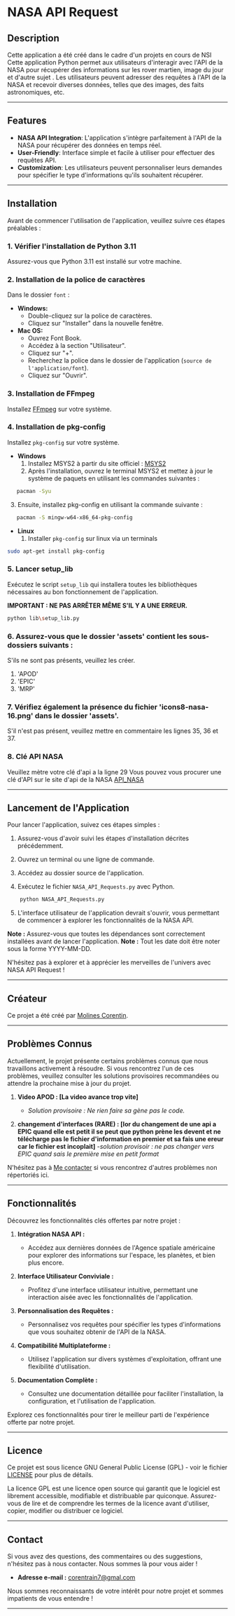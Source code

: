 # NASA API Request

## Description
Cette application a été créé dans le cadre d'un projets en cours de NSI
Cette application Python permet aux utilisateurs d'interagir avec l'API de la NASA pour récupérer des informations sur les rover martien, image du jour et d'autre sujet . Les utilisateurs peuvent adresser des requêtes à l'API de la NASA et recevoir diverses données, telles que des images, des faits astronomiques, etc.

---

## Features

- **NASA API Integration**: L'application s'intègre parfaitement à l'API de la NASA pour récupérer des données en temps réel.
- **User-Friendly**: Interface simple et facile à utiliser pour effectuer des requêtes API.
- **Customization**: Les utilisateurs peuvent personnaliser leurs demandes pour spécifier le type d'informations qu'ils souhaitent récupérer.

---

## Installation

Avant de commencer l'utilisation de l'application, veuillez suivre ces étapes préalables :

### 1. Vérifier l'installation de Python 3.11

Assurez-vous que Python 3.11 est installé sur votre machine.

### 2. Installation de la police de caractères

Dans le dossier `font` :
- **Windows:**
    - Double-cliquez sur la police de caractères.
    - Cliquez sur "Installer" dans la nouvelle fenêtre.
- **Mac OS:**
    - Ouvrez Font Book.
    - Accédez à la section "Utilisateur".
    - Cliquez sur "+".
    - Recherchez la police dans le dossier de l'application (`source de l'application/font`).
    - Cliquez sur "Ouvrir".

### 3. Installation de FFmpeg

Installez [FFmpeg](https://ffmpeg.org/download.html) sur votre système.

### 4. Installation de pkg-config

Installez `pkg-config` sur votre système.
- **Windows**
   1. Installez MSYS2 à partir du site officiel : [MSYS2](https://www.msys2.org/)
   2. Après l'installation, ouvrez le terminal MSYS2 et mettez à jour le système de paquets en utilisant les commandes suivantes :

```bash
   pacman -Syu
```

   3. Ensuite, installez pkg-config en utilisant la commande suivante :

```bash
   pacman -S mingw-w64-x86_64-pkg-config
```

- **Linux**
   1. Installer `pkg-config` sur linux via un terminals
```bash
sudo apt-get install pkg-config
```

### 5. Lancer setup_lib

Exécutez le script `setup_lib` qui installera toutes les bibliothèques nécessaires au bon fonctionnement de l'application. 

**IMPORTANT : NE PAS ARRÊTER MÊME S'IL Y A UNE ERREUR.**

```bash
python lib\setup_lib.py
```

### 6. Assurez-vous que le dossier 'assets' contient les sous-dossiers suivants :

S'ils ne sont pas présents, veuillez les créer.

1. 'APOD'
2. 'EPIC'
3. 'MRP'

### 7. Vérifiez également la présence du fichier 'icons8-nasa-16.png' dans le dossier 'assets'.

S'il n'est pas présent, veuillez mettre en commentaire les lignes 35, 36 et 37.

### 8. Clé API NASA

Veuillez mètre votre clé d'api a la ligne 29
Vous pouvez vous procurer une clé d'API sur le site d'api de la NASA [API_NASA](https://api.nasa.gov/)

---

## Lancement de l'Application

Pour lancer l'application, suivez ces étapes simples :

1. Assurez-vous d'avoir suivi les étapes d'installation décrites précédemment.

2. Ouvrez un terminal ou une ligne de commande.

3. Accédez au dossier source de l'application.

4. Exécutez le fichier `NASA_API_Requests.py` avec Python.

```bash
    python NASA_API_Requests.py
```

5. L'interface utilisateur de l'application devrait s'ouvrir, vous permettant de commencer à explorer les fonctionnalités de la NASA API.

**Note :** Assurez-vous que toutes les dépendances sont correctement installées avant de lancer l'application.
**Note :** Tout les date doit être noter sous la forme YYYY-MM-DD.

N'hésitez pas à explorer et à apprécier les merveilles de l'univers avec NASA API Request !

---

## Créateur

Ce projet a été créé par [Molines Corentin]().

---

## Problèmes Connus

Actuellement, le projet présente certains problèmes connus que nous travaillons activement à résoudre. Si vous rencontrez l'un de ces problèmes, veuillez consulter les solutions provisoires recommandées ou attendre la prochaine mise à jour du projet.

1. **Video APOD : [La video avance trop vite]**
   - *Solution provisoire : Ne rien faire sa gène pas le code.*

2. **changement d'interfaces (RARE) : [lor du changement de une api a EPIC quand elle est petit il se peut que python prène les devent et ne télécharge pas le fichier d'information en premier et sa fais une ereur car le fichier est incoplait]**
   -*solution provisoir : ne pas changer vers EPIC quand sais le première mise en petit format*

N'hésitez pas à [Me contacter](Contact) si vous rencontrez d'autres problèmes non répertoriés ici.

---

## Fonctionnalités

Découvrez les fonctionnalités clés offertes par notre projet :

1. **Intégration NASA API :**
   - Accédez aux dernières données de l'Agence spatiale américaine pour explorer des informations sur l'espace, les planètes, et bien plus encore.

2. **Interface Utilisateur Conviviale :**
   - Profitez d'une interface utilisateur intuitive, permettant une interaction aisée avec les fonctionnalités de l'application.

3. **Personnalisation des Requêtes :**
   - Personnalisez vos requêtes pour spécifier les types d'informations que vous souhaitez obtenir de l'API de la NASA.

4. **Compatibilité Multiplateforme :**
   - Utilisez l'application sur divers systèmes d'exploitation, offrant une flexibilité d'utilisation.

5. **Documentation Complète :**
   - Consultez une documentation détaillée pour faciliter l'installation, la configuration, et l'utilisation de l'application.

Explorez ces fonctionnalités pour tirer le meilleur parti de l'expérience offerte par notre projet.

---

## Licence

Ce projet est sous licence GNU General Public License (GPL) - voir le fichier [LICENSE](LICENSE) pour plus de détails.

La licence GPL est une licence open source qui garantit que le logiciel est librement accessible, modifiable et distribuable par quiconque. Assurez-vous de lire et de comprendre les termes de la licence avant d'utiliser, copier, modifier ou distribuer ce logiciel.

---

## Contact

Si vous avez des questions, des commentaires ou des suggestions, n'hésitez pas à nous contacter. Nous sommes là pour vous aider !

- **Adresse e-mail :** [corentrain7@gmal.com](mailto:corentrain7@gmal.com)

Nous sommes reconnaissants de votre intérêt pour notre projet et sommes impatients de vous entendre !

---